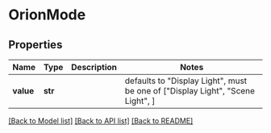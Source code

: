 # OrionMode


## Properties
Name | Type | Description | Notes
------------ | ------------- | ------------- | -------------
**value** | **str** |  | defaults to "Display Light",  must be one of ["Display Light", "Scene Light", ]

[[Back to Model list]](../README.md#documentation-for-models) [[Back to API list]](../README.md#documentation-for-api-endpoints) [[Back to README]](../README.md)


